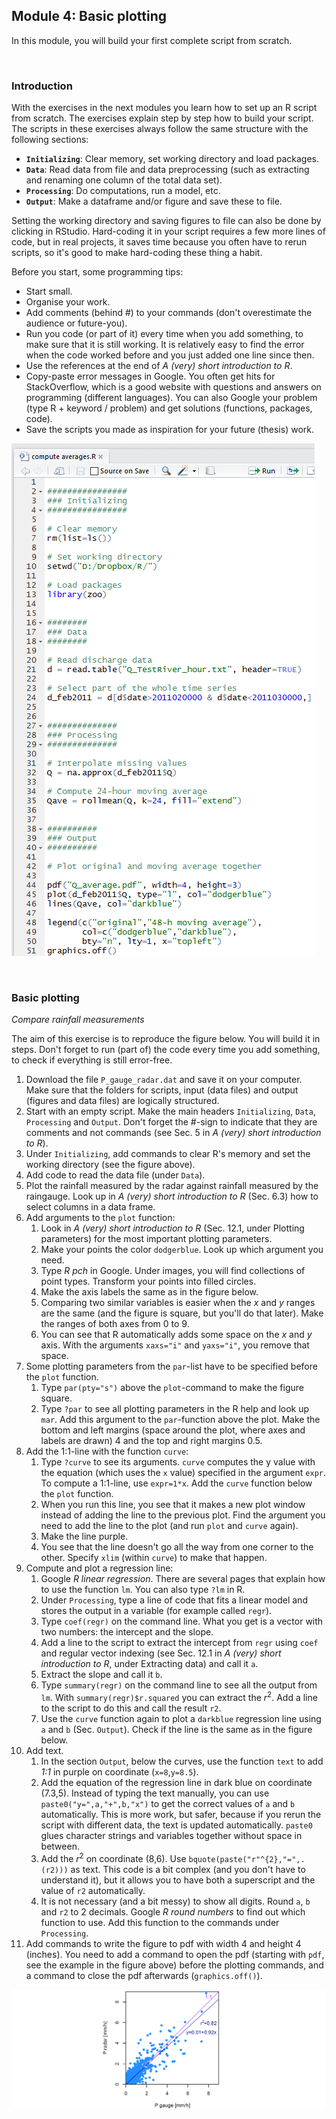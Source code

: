 Module 4: Basic plotting
---

In this module, you will build your first complete script from scratch.

&nbsp;

### Introduction

With the exercises in the next modules you learn how to set up an R script from scratch. The exercises explain step by step how to build your script. The scripts in these exercises always follow the same structure with the following sections:

- **`Initializing`**: Clear memory, set working directory and load packages. 
- **`Data`**: Read data from file and data preprocessing (such as extracting and renaming one column of the total data set).
- **`Processing`**: Do computations, run a model, etc.
- **`Output`**: Make a dataframe and/or figure and save these to file.

Setting the working directory and saving figures to file can also be done by clicking in RStudio. Hard-coding it in your script requires a few more lines of code, but in real projects, it saves time because you often have to rerun scripts, so it's good to make hard-coding these thing a habit.

Before you start, some programming tips:

- Start small.
- Organise your work.
- Add comments (behind #) to your commands (don't overestimate the audience or future-you).
- Run you code (or part of it) every time when you add something, to make sure that it is still working. It is relatively easy to find the error when the code worked before and you just added one line since then.
- Use the references at the end of *A (very) short introduction to R*.
- Copy-paste error messages in Google. You often get hits for StackOverflow, which is a good website with questions and answers on programming (different languages). You can also Google your problem (type R + keyword / problem) and get solutions (functions, packages, code).
- Save the scripts you made as inspiration for your future (thesis) work.  

![Example of an R script in RStudio with the different sections, some commands and comments.](screenshot_building_scripts.png)

&nbsp;

### Basic plotting

*Compare rainfall measurements*

The aim of this exercise is to reproduce the figure below. You will build it in steps. Don't forget to run (part of) the code every time you add something, to check if everything is still error-free.

1. Download the file `P_gauge_radar.dat` and save it on your computer. Make sure that the folders for scripts, input (data files) and output (figures and data files) are logically structured.
2. Start with an empty script. Make the main headers `Initializing`, `Data`, `Processing` and `Output`. Don't forget the #-sign to indicate that they are comments and not commands (see Sec. 5 in *A (very) short introduction to R*).
3. Under `Initializing`, add commands to clear R's memory and set the working directory (see the figure above).
4. Add code to read the data file (under `Data`).
5. Plot the rainfall measured by the radar against rainfall measured by the raingauge. Look up in *A (very) short introduction to R* (Sec. 6.3) how to select columns in a data frame.
6. Add arguments to the `plot` function:
    1. Look in *A (very) short introduction to R* (Sec. 12.1, under Plotting parameters) for the most important plotting parameters. 
    2. Make your points the color `dodgerblue`. Look up which argument you need.
    3. Type *R pch* in Google. Under images, you will find collections of point types. Transform your points into filled circles. 
    4. Make the axis labels the same as in the figure below.
    5. Comparing two similar variables is easier when the $x$ and $y$ ranges are the same (and the figure is square, but you'll do that later). Make the ranges of both axes from 0 to 9.
    6. You can see that R automatically adds some space on the $x$ and $y$ axis. With the arguments `xaxs="i"` and `yaxs="i"`, you remove that space.
7. Some plotting parameters from the `par`-list have to be specified before the `plot` function. 
    1. Type `par(pty="s")` above the `plot`-command to make the figure square.
    2. Type `?par` to see all plotting parameters in the R help and look up `mar`. Add this argument to the `par`-function above the plot. Make the bottom and left margins (space around the plot, where axes and labels are drawn) 4 and the top and right margins 0.5.
8. Add the 1:1-line with the function `curve`:
    1. Type `?curve` to see its arguments. `curve` computes the y value with the equation (which uses the `x` value) specified in the argument `expr`. To compute a 1:1-line, use `expr=1*x`. Add the `curve` function below the `plot` function. 
    2. When you run this line, you see that it makes a new plot window instead of adding the line to the previous plot. Find the argument you need to add the line to the plot (and run `plot` and `curve` again).
    3. Make the line purple.
    4. You see that the line doesn't go all the way from one corner to the other. Specify `xlim` (within `curve`) to make that happen.
9. Compute and plot a regression line:
    1. Google *R linear regression*. There are several pages that explain how to use the function `lm`. You can also type `?lm` in R.
    2. Under `Processing`, type a line of code that fits a linear model and stores the output in a variable (for example called `regr`).
    3. Type `coef(regr)` on the command line. What you get is a vector with two numbers: the intercept and the slope. 
    4. Add a line to the script to extract the intercept from `regr` using `coef` and regular vector indexing (see Sec. 12.1 in *A (very) short introduction to R*, under Extracting data) and call it `a`.
    5. Extract the slope and call it `b`.
    6. Type `summary(regr)` on the command line to see all the output from `lm`. With `summary(regr)$r.squared` you can extract the $r^2$. Add a line to the script to do this and call the result `r2`.
    7. Use the `curve` function again to plot a 
`darkblue` regression line using `a` and `b` (Sec. `Output`). Check if the line is the same as in the figure below.
10. Add text. 
    1. In the section `Output`, below the curves, use the function `text` to add *1:1* in purple on coordinate (`x=8`,`y=8.5`).
    2. Add the equation of the regression line in dark blue on coordinate (7.3,5). Instead of typing the text manually, you can use `paste0("y=",a,"+",b,"x")` to get the correct values of `a` and `b` automatically. This is more work, but safer, because if you rerun the script with different data, the text is updated automatically. `paste0` glues character strings and variables together without space in between.
    3. Add the $r^2$ on coordinate (8,6). Use `bquote(paste("r"^{2},"=",.(r2)))` as text. This code is a bit complex (and you don't have to understand it), but it allows you to have both a superscript and the value of `r2` automatically.
    4. It is not necessary (and a bit messy) to show all digits. Round `a`, `b` and `r2` to 2 decimals. Google *R round numbers* to find out which function to use. Add this function to the commands under `Processing`.
11. Add commands to write the figure to pdf with width 4 and height 4 (inches). You need to add a command to open the pdf (starting with `pdf`, see the example in the figure above) before the plotting commands, and a command to close the pdf afterwards (`graphics.off()`). 

![Comparing rainfall measured with a radar to rainfall measured with a rain gauge. \scriptsize{Figure source: C.C. Brauer, A. Overeem, H. Leijnse, R. Uijlenhoet (2016): The effect of differences between rainfall measurement techniques on groundwater and discharge simulations in a lowland catchment, Hydrol. Process., 30, 3885--3900, onlinelibrary.wiley.com/doi/10.1002/hyp.10898/epdf.}](fig_module_4.png)


